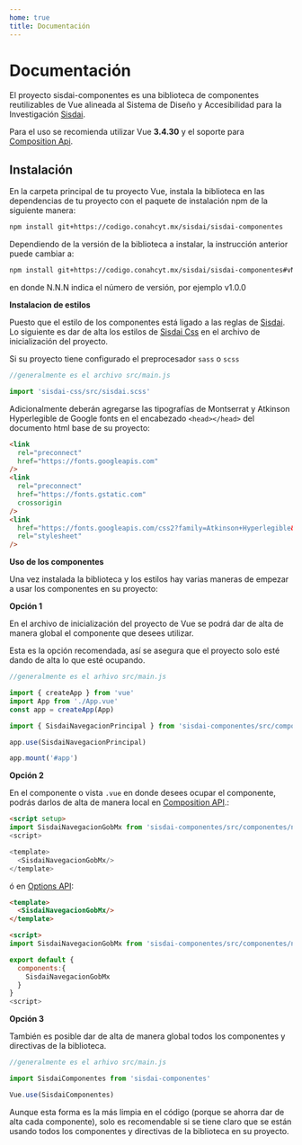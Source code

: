 ```yaml
---
home: true
title: Documentación
---
```


# Documentación

El proyecto sisdai-componentes es una biblioteca de componentes reutilizables de Vue alineada al Sistema de Diseño y Accesibilidad para la Investigación [Sisdai](https://sisdai.conahcyt.mx/).

Para el uso se recomienda utilizar Vue **3.4.30** y el soporte para [Composition Api](https://vuejs.org/api/composition-api-setup.html).

<section id="instalacion">

## Instalación

En la carpeta principal de tu proyecto Vue, instala la biblioteca en las dependencias de tu proyecto con el paquete de instalación npm de la siguiente manera:

```bash
npm install git+https://codigo.conahcyt.mx/sisdai/sisdai-componentes
```

Dependiendo de la versión de la biblioteca a instalar, la instrucción anterior puede cambiar a:

```bash
npm install git+https://codigo.conahcyt.mx/sisdai/sisdai-componentes#vN.N.N
```

en donde N.N.N indica el número de versión, por ejemplo v1.0.0

**Instalacion de estilos**

Puesto que el estilo de los componentes está ligado a las reglas de [Sisdai](https://sisdai.conahcyt.mx/). Lo siguiente es dar de alta los estilos de [Sisdai Css](https://codigo.conahcyt.mx/sisdai/sisdai-css) en el archivo de inicialización del proyecto.

Si su proyecto tiene configurado el preprocesador `sass` o `scss`

```js
//generalmente es el archivo src/main.js

import 'sisdai-css/src/sisdai.scss'
```

Adicionalmente deberán agregarse las tipografías de Montserrat y Atkinson Hyperlegible de Google fonts en el encabezado `<head></head>` del documento html base de su proyecto:

```html
<link
  rel="preconnect"
  href="https://fonts.googleapis.com"
/>
<link
  rel="preconnect"
  href="https://fonts.gstatic.com"
  crossorigin
/>
<link
  href="https://fonts.googleapis.com/css2?family=Atkinson+Hyperlegible&family=Montserrat:wght@400;500;600&display=swap"
  rel="stylesheet"
/>
```

**Uso de los componentes**

Una vez instalada la biblioteca y los estilos hay varias maneras de empezar a usar los componentes en su proyecto:

**Opción 1**

En el archivo de inicialización del proyecto de Vue se podrá dar de alta de manera global el componente que desees utilizar.

Esta es la opción recomendada, así se asegura que el proyecto solo esté dando de alta lo que esté ocupando.

```js
//generalmente es el arhivo src/main.js

import { createApp } from 'vue'
import App from './App.vue'
const app = createApp(App)

import { SisdaiNavegacionPrincipal } from 'sisdai-componentes/src/componentes'

app.use(SisdaiNavegacionPrincipal)

app.mount('#app')
```

**Opción 2**

En el componente o vista `.vue` en donde desees ocupar el componente, podrás darlos de alta de manera local en [Composition API](https://vuejs.org/api/composition-api-setup.html).:

```html
<script setup>
import SisdaiNavegacionGobMx from 'sisdai-componentes/src/componentes/navegacion-gob-mx/SisdaiNavegacionGobMx.vue'
<script>

<template>
  <SisdaiNavegacionGobMx/>
</template>
```

ó en [Options API](https://vuejs.org/api/options-state.html):

```html
<template>
  <SisdaiNavegacionGobMx/>
</template>

<script>
import SisdaiNavegacionGobMx from 'sisdai-componentes/src/componentes/navegacion-gob-mx/SisdaiNavegacionGobMx.vue'

export default {
  components:{
    SisdaiNavegacionGobMx
  }
}
<script>
```

**Opción 3**

También es posible dar de alta de manera global todos los componentes y directivas de la biblioteca.

```js
//generalmente es el arhivo src/main.js

import SisdaiComponentes from 'sisdai-componentes'

Vue.use(SisdaiComponentes)
```

Aunque esta forma es la más limpia en el código (porque se ahorra dar de alta cada componente), solo es recomendable si se tiene claro que se están usando todos los componentes y directivas de la biblioteca en su proyecto.

</section>
